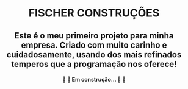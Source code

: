 <h1 align="center">
FISCHER CONSTRUÇÕES
 </h1>
 <h2 align="center">
Este é o meu primeiro projeto para minha empresa. Criado com muito carinho e cuidadosamente, usando dos mais refinados temperos que a programação nos oferece!</h2>
<h4 align="center"> 
	🚧 🚀 Em construção... 🚀 🚧
</h4>

